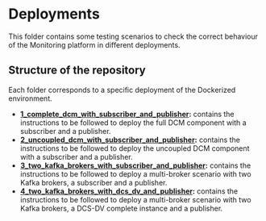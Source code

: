 # Deployments

This folder contains some testing scenarios to check the correct behaviour of the Monitoring platform in different deployments.

## Structure of the repository

Each folder corresponds to a specific deployment of the Dockerized environment.

* **[1_complete_dcm_with_subscriber_and_publisher](1_complete_dcm_with_subscriber_and_publisher):** contains the instructions to be followed to deploy the full DCM component with a subscriber and a publisher.
* **[2_uncoupled_dcm_with_subscriber_and_publisher](2_uncoupled_dcm_with_subscriber_and_publisher):** contains the instructions to be followed to deploy the uncoupled DCM component with a subscriber and a publisher.
* **[3_two_kafka_brokers_with_subscriber_and_publisher](3_two_kafka_brokers_with_subscriber_and_publisher):** contains the instructions to be followed to deploy a multi-broker scenario with two Kafka brokers, a subscriber and a publisher.
* **[4_two_kafka_brokers_with_dcs_dv_and_publisher](4_two_kafka_brokers_with_dcs_dv_and_publisher):** contains the instructions to be followed to deploy a multi-broker scenario with two Kafka brokers, a DCS-DV complete instance and a publisher.
